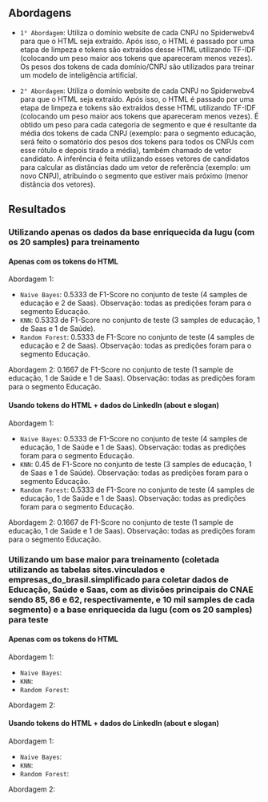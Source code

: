 ## Abordagens

* `1° Abordagem`: Utiliza o domínio website de cada CNPJ no Spiderwebv4 para que o HTML seja extraído. Após isso, o HTML é passado por uma etapa de limpeza e tokens são extraídos desse HTML utilizando TF-IDF (colocando um peso maior aos tokens que apareceram menos vezes). Os pesos dos tokens de cada domínio/CNPJ são utilizados para treinar um modelo de inteligência artificial.

* `2° Abordagem`: Utiliza o domínio website de cada CNPJ no Spiderwebv4 para que o HTML seja extraído. Após isso, o HTML é passado por uma etapa de limpeza e tokens são extraídos desse HTML utilizando TF-IDF (colocando um peso maior aos tokens que apareceram menos vezes). É obtido um peso para cada categoria de segmento e que é resultante da média dos tokens de cada CNPJ (exemplo: para o segmento educação, será feito o somatório dos pesos dos tokens para todos os CNPJs com esse rótulo e depois tirado a média), também chamado de vetor candidato. A inferência é feita utilizando esses vetores de candidatos para calcular as distâncias dado um vetor de referência (exemplo: um novo CNPJ), atribuindo o segmento que estiver mais próximo (menor distância dos vetores).

## Resultados

### Utilizando apenas os dados da base enriquecida da Iugu (com os 20 samples) para treinamento

#### Apenas com os tokens do HTML

Abordagem 1:

* `Naive Bayes`: 0.5333 de F1-Score no conjunto de teste (4 samples de educação e 2 de Saas). Observação: todas as predições foram para o segmento Educação.
* `KNN`: 0.5333 de F1-Score no conjunto de teste (3 samples de educação, 1 de Saas e 1 de Saúde).
* `Random Forest`: 0.5333 de F1-Score no conjunto de teste (4 samples de educação e 2 de Saas). Observação: todas as predições foram para o segmento Educação.

Abordagem 2: 0.1667 de F1-Score no conjunto de teste (1 sample de educação, 1 de Saúde e 1 de Saas). Observação: todas as predições foram para o segmento Educação.

#### Usando tokens do HTML + dados do LinkedIn (about e slogan)

Abordagem 1:

* `Naive Bayes`: 0.5333 de F1-Score no conjunto de teste (4 samples de educação, 1 de Saúde e 1 de Saas). Observação: todas as predições foram para o segmento Educação.
* `KNN`: 0.45 de F1-Score no conjunto de teste (3 samples de educação, 1 de Saas e 1 de Saúde). Observação: todas as predições foram para o segmento Educação.
* `Random Forest`: 0.5333 de F1-Score no conjunto de teste (4 samples de educação, 1 de Saúde e 1 de Saas). Observação: todas as predições foram para o segmento Educação.

Abordagem 2: 0.1667 de F1-Score no conjunto de teste (1 sample de educação, 1 de Saúde e 1 de Saas). Observação: todas as predições foram para o segmento Educação.

### Utilizando um base maior para treinamento (coletada utilizando as tabelas sites.vinculados e empresas_do_brasil.simplificado para coletar dados de Educação, Saúde e Saas, com as divisões principais do CNAE sendo 85, 86 e 62, respectivamente, e 10 mil samples de cada segmento) e a base enriquecida da Iugu (com os 20 samples) para teste

#### Apenas com os tokens do HTML

Abordagem 1:

* `Naive Bayes`:
* `KNN`:
* `Random Forest`:

Abordagem 2:

#### Usando tokens do HTML + dados do LinkedIn (about e slogan)

Abordagem 1:

* `Naive Bayes`:
* `KNN`:
* `Random Forest`:

Abordagem 2: